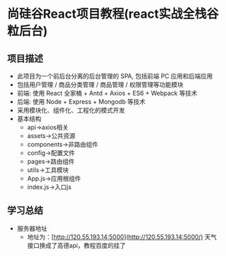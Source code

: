 # 尚硅谷React项目教程(react实战全栈谷粒后台)
## 项目描述
* 此项目为一个前后台分离的后台管理的 SPA, 包括前端 PC 应用和后端应用
* 包括用户管理 / 商品分类管理 / 商品管理 / 权限管理等功能模块
* 前端: 使用 React 全家桶 + Antd + Axios + ES6 + Webpack 等技术
* 后端: 使用 Node + Express + Mongodb 等技术
* 采用模块化、组件化、工程化的模式开发
* 基本结构
  * api->axios相关
  * assets->公共资源
  * components->非路由组件
  * config->配置文件
  * pages->路由组件
  * utils->工具模块
  * App.js->应用根组件
  * index.js->入口js
## 学习总结
* 服务器地址
  *  地址为：[http://120.55.193.14:5000](http://120.55.193.14:5000/) 天气接口换成了高德api，教程百度的挂了 
